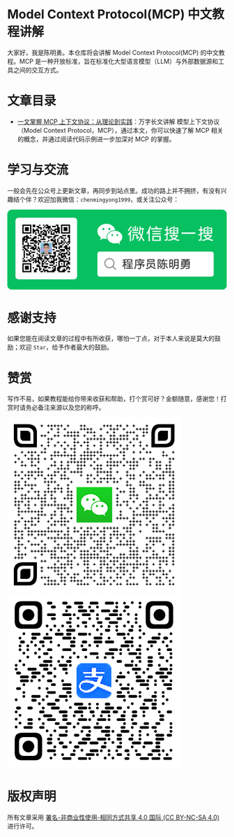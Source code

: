 # Model Context Protocol(MCP) 中文教程讲解

大家好，我是陈明勇。本仓库将会讲解 Model Context Protocol(MCP) 的中文教程。MCP 是一种开放标准，旨在标准化大型语言模型（LLM）与外部数据源和工具之间的交互方式。

# 文章目录

- [一文掌握 MCP 上下文协议：从理论到实践](./tutorials/一文掌握%20MCP%20上下文协议：从理论到实践/一文掌握%20MCP%20上下文协议：从理论到实践.md)：万字长文讲解 模型上下文协议（Model Context Protocol，MCP），通过本文，你可以快速了解 MCP 相关的概念，并通过阅读代码示例进一步加深对 MCP 的掌握。


# 学习与交流
一般会先在公众号上更新文章，再同步到站点里。成功的路上并不拥挤，有没有兴趣结个伴？欢迎加我微信：`chenmingyong1999`，或关注公众号：

![微信公众号：程序员陈明勇](https://raw.githubusercontent.com/chenmingyong0423/blog/master/images/wx-gzh-qrcode.jpeg)

# 感谢支持
如果您能在阅读文章的过程中有所收获，哪怕一丁点，对于本人来说是莫大的鼓励；欢迎 `Star`，给予作者最大的鼓励。

# 赞赏
写作不易，如果教程能给你带来收获和帮助，打个赏可好？金额随意，感谢您！打赏时请务必备注来源以及您的称呼。

<div>
  <img src="https://raw.githubusercontent.com/chenmingyong0423/blog/master/images/wx-pay.png" alt="陈明勇的微信二维码">
  <img src="https://raw.githubusercontent.com/chenmingyong0423/blog/master/images/ali-pay.png" alt="陈明勇的支付宝二维码">
</div>

# 版权声明
所有文章采用 [署名-非商业性使用-相同方式共享 4.0 国际 (CC BY-NC-SA 4.0)](https://creativecommons.org/licenses/by-nc-sa/4.0/deed.zh) 进行许可。